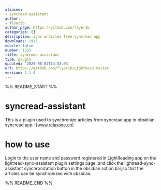 ```yaml
---
aliases:
- syncread-assistant
author:
- flyer1b
author_page: https://github.com/flyer1b
categories: []
description: sync articles from syncread app
downloads: 1913
mobile: false
number: 1335
title: syncread-assistant
type: plugin
updated: '2024-08-01T14:52:03'
url: https://github.com/flyer1b/LightRead-master
version: 1.1.4
---
```


%% README_START %%

# syncread-assistant

This is a plugin used to synchronize articles from syncread app to obsidian.
syncread app : [www.relaxone.cn]
# how to use

Login to the user name and password registered in LightReading app on the lightread-sync-assistant plugin settings page, and click the lightread-sync-assistant synchronization button in the obsidian action bar,so that the articles can be synchronized with obsidian.


%% README_END %%